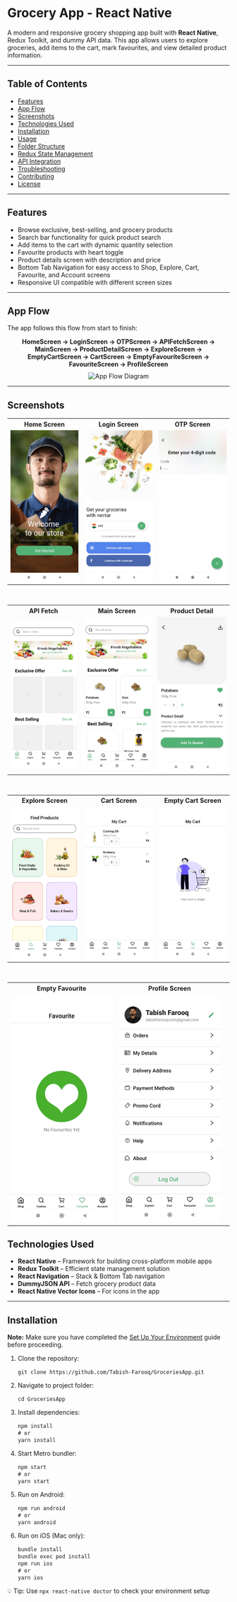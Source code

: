# Grocery App - React Native

<p>A modern and responsive grocery shopping app built with <strong>React Native</strong>, Redux Toolkit, and dummy API data. This app allows users to explore groceries, add items to the cart, mark favourites, and view detailed product information.</p>

<hr />

## Table of Contents

<ul>
  <li><a href="#features">Features</a></li>
  <li><a href="#app-flow">App Flow</a></li>
  <li><a href="#screenshots">Screenshots</a></li>
  <li><a href="#technologies-used">Technologies Used</a></li>
  <li><a href="#installation">Installation</a></li>
  <li><a href="#usage">Usage</a></li>
  <li><a href="#folder-structure">Folder Structure</a></li>
  <li><a href="#redux-state-management">Redux State Management</a></li>
  <li><a href="#api-integration">API Integration</a></li>
  <li><a href="#troubleshooting">Troubleshooting</a></li>
  <li><a href="#contributing">Contributing</a></li>
  <li><a href="#license">License</a></li>
</ul>

<hr />

## Features

<ul>
  <li>Browse exclusive, best-selling, and grocery products</li>
  <li>Search bar functionality for quick product search</li>
  <li>Add items to the cart with dynamic quantity selection</li>
  <li>Favourite products with heart toggle</li>
  <li>Product details screen with description and price</li>
  <li>Bottom Tab Navigation for easy access to Shop, Explore, Cart, Favourite, and Account screens</li>
  <li>Responsive UI compatible with different screen sizes</li>
</ul>

<hr />

## App Flow

<p>The app follows this flow from start to finish:</p>

<div style="text-align:center;">
  <strong>HomeScreen → LoginScreen → OTPScreen → APIFetchScreen → MainScreen → ProductDetailScreen → ExploreScreen → EmptyCartScreen → CartScreen → EmptyFavouriteScreen → FavouriteScreen → ProfileScreen</strong>
</div>

<div style="text-align:center; margin-top:10px;">
  <img src="C:/Users/DELL/Downloads/projectSS/Screenshot (43).png" alt="App Flow Diagram" width="600"/>
</div>

<hr />

## Screenshots

<table>
  <tr>
    <th align="center"> <strong>Home Screen</strong> </th>
    <th align="center"> <strong>Login Screen</strong> </th>
    <th align="center"> <strong>OTP Screen</strong> </th>
  </tr>
  <tr>
    <td align="center"><img src="./src/assets/screenshots/HomeScreen.jpg" width="250"/></td>
    <td align="center"><img src="./src/assets/screenshots/LoginScreen.jpg" width="250"/></td>
    <td align="center"><img src="./src/assets/screenshots/OTPScreen.jpg" width="250"/></td>
  </tr>
</table>

<br/>

<table>
  <tr>
    <th align="center"> <strong>API Fetch</strong> </th>
    <th align="center"> <strong>Main Screen</strong> </th>
    <th align="center"> <strong>Product Detail</strong> </th>
  </tr>
  <tr>
    <td align="center"><img src="./src/assets/screenshots/apiFetchScreen.jpg" width="250"/></td>
    <td align="center"><img src="./src/assets/screenshots/MainScreen.jpg" width="250"/></td>
    <td align="center"><img src="./src/assets/screenshots/ProductDetailScreen.jpg" width="250"/></td>
  </tr>
</table>

<br/>

<table>
  <tr>
    <th align="center"> <strong>Explore Screen</strong> </th>
    <th align="center"> <strong>Cart Screen</strong> </th>
    <th align="center"> <strong>Empty Cart Screen</strong> </th>
  </tr>
  <tr>
    <td align="center"><img src="./src/assets/screenshots/ExploreScreen.jpg" width="250"/></td>
    <td align="center"><img src="./src/assets/screenshots/CartScreen.jpg" width="250"/></td>
    <td align="center"><img src="./src/assets/screenshots/EmptyCartScreen.jpg" width="250"/></td>
  </tr>
</table>

<br/>

<table>
  <tr>
    <th align="center"> <strong>Empty Favourite</strong> </th>
    <th align="center"> <strong>Profile Screen</strong> </th>
    <th align="center"> </th>
  </tr>
  <tr>
    <td align="center"><img src="./src/assets/screenshots/EmptyFavouriteScreen.jpg" width="250"/></td>
    <td align="center"><img src="./src/assets/screenshots/ProfileScreen.jpg" width="250"/></td>
    <td align="center"> </td>
  </tr>
</table>




## Technologies Used

<ul>
  <li><strong>React Native</strong> – Framework for building cross-platform mobile apps</li>
  <li><strong>Redux Toolkit</strong> – Efficient state management solution</li>
  <li><strong>React Navigation</strong> – Stack & Bottom Tab navigation</li>
  <li><strong>DummyJSON API</strong> – Fetch grocery product data</li>
  <li><strong>React Native Vector Icons</strong> – For icons in the app</li>
</ul>

<hr />

## Installation

<p><strong>Note:</strong> Make sure you have completed the <a href="https://reactnative.dev/docs/environment-setup">Set Up Your Environment</a> guide before proceeding.</p>

<ol>
  <li>Clone the repository:
    <pre><code>git clone https://github.com/Tabish-Farooq/GroceriesApp.git</code></pre>
  </li>
  <li>Navigate to project folder:
    <pre><code>cd GroceriesApp</code></pre>
  </li>
  <li>Install dependencies:
    <pre><code>npm install
# or
yarn install</code></pre>
  </li>
  <li>Start Metro bundler:
    <pre><code>npm start
# or
yarn start</code></pre>
  </li>
  <li>Run on Android:
    <pre><code>npm run android
# or
yarn android</code></pre>
  </li>
  <li>Run on iOS (Mac only):
    <pre><code>bundle install
bundle exec pod install
npm run ios
# or
yarn ios</code></pre>
  </li>
</ol>

<p>💡 Tip: Use <code>npx react-native doctor</code> to check your environment setup</p>
